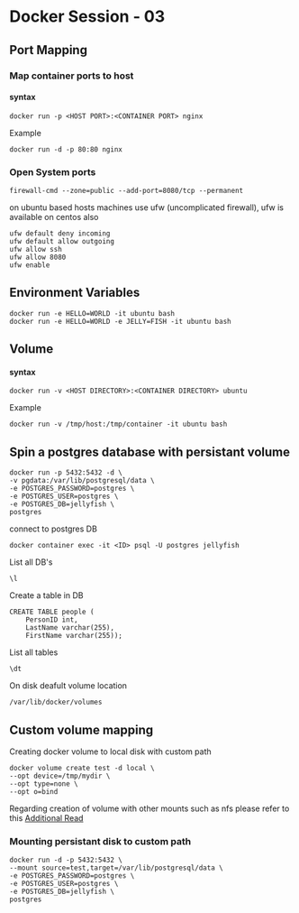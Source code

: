 # Docker Session - 03 #

## Port Mapping ##

### Map container ports to host ###
#### syntax ####
```
docker run -p <HOST PORT>:<CONTAINER PORT> nginx
```
Example
```
docker run -d -p 80:80 nginx
```
### Open System ports ###
```
firewall-cmd --zone=public --add-port=8080/tcp --permanent
```
on ubuntu based hosts machines use ufw (uncomplicated firewall), ufw is available on centos also
```
ufw default deny incoming
ufw default allow outgoing
ufw allow ssh
ufw allow 8080
ufw enable
```

## Environment Variables ##
```
docker run -e HELLO=WORLD -it ubuntu bash
docker run -e HELLO=WORLD -e JELLY=FISH -it ubuntu bash
```
## Volume ##
#### syntax ####
```
docker run -v <HOST DIRECTORY>:<CONTAINER DIRECTORY> ubuntu
```
Example
```
docker run -v /tmp/host:/tmp/container -it ubuntu bash
```

## Spin a postgres database with persistant volume ##
```
docker run -p 5432:5432 -d \
-v pgdata:/var/lib/postgresql/data \
-e POSTGRES_PASSWORD=postgres \
-e POSTGRES_USER=postgres \
-e POSTGRES_DB=jellyfish \
postgres
```
connect to postgres DB
```
docker container exec -it <ID> psql -U postgres jellyfish
```
List all DB's
```
\l
```
Create a table in DB
```
CREATE TABLE people (
    PersonID int,
    LastName varchar(255),
    FirstName varchar(255));
```
List all tables
```
\dt
```
On disk deafult volume location
```
/var/lib/docker/volumes
```
## Custom volume mapping ##
Creating docker volume to local disk with custom path

```
docker volume create test -d local \
--opt device=/tmp/mydir \
--opt type=none \
--opt o=bind
```
Regarding creation of volume with other mounts such as nfs please refer to this [Additional Read](https://docs.docker.com/engine/reference/commandline/volume_create/)

### Mounting persistant disk to custom path ###
```
docker run -d -p 5432:5432 \
--mount source=test,target=/var/lib/postgresql/data \
-e POSTGRES_PASSWORD=postgres \
-e POSTGRES_USER=postgres \
-e POSTGRES_DB=jellyfish \
postgres
```